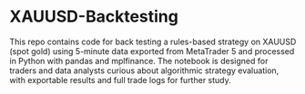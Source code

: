# XAUUSD-Backtesting
This repo contains code for back testing a rules-based strategy on XAUUSD (spot gold) using 5-minute data exported from MetaTrader 5 and processed in Python with pandas and mplfinance. The notebook is designed for traders and data analysts curious about algorithmic strategy evaluation, with exportable results and full trade logs for further study.
